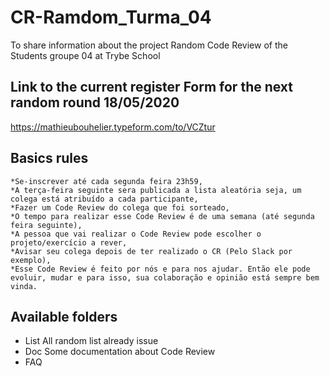 # CR-Ramdom_Turma_04
To share information about the project Random Code Review of the Students groupe 04 at Trybe School

## Link to the current register Form for the next random round 18/05/2020
https://mathieubouhelier.typeform.com/to/VCZtur

## Basics rules 
    *Se-inscrever até cada segunda feira 23h59,
    *A terça-feira seguinte sera publicada a lista aleatória seja, um colega está atribuído a cada participante,
    *Fazer um Code Review do colega que foi sorteado, 
    *O tempo para realizar esse Code Review é de uma semana (até segunda feira seguinte),
    *A pessoa que vai realizar o Code Review pode escolher o projeto/exercício a rever,
    *Avisar seu colega depois de ter realizado o CR (Pelo Slack por exemplo),
    *Esse Code Review é feito por nós e para nos ajudar. Então ele pode evoluir, mudar e para isso, sua colaboração e opinião está sempre bem vinda. 

## Available folders
* List
All random list already issue
* Doc
Some documentation about Code Review
* FAQ
